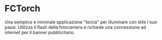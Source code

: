 FCTorch
=======

Una semplice e minimale applicazione "torcia" per illuminare con stile i tuoi passi. Utilizza il flash della fotocamera e richiede una connessione ad internet per il banner pubblicitario.
